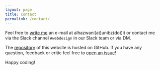 ```yaml
---
layout: page
title: Contact
permalink: /contact/
---
```


Feel free to [write me](mailto:alhazwani@unibz.com) an e-mail at alhazwani(at)unibz(dot)it or contact me via the Slack channel `#webdesign` in our Slack team or via DM.

The [repository](https://github.com/aminalhazwani/teaching.aminalhazwani.com) of this website is hosted on GitHub. If you have any question, feedback or critic feel free to [open an issue](https://github.com/aminalhazwani/teaching.aminalhazwani.com/issues/new)!

Happy coding!
